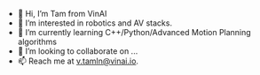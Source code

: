 - 👋 Hi, I’m Tam from VinAI
- 👀 I’m interested in robotics and AV stacks.
- 🌱 I’m currently learning C++/Python/Advanced Motion Planning algorithms
- 💞️ I’m looking to collaborate on ...
- 📫 Reach me at v.tamln@vinai.io.

<!---
v-tamln/v-tamln is a ✨ special ✨ repository because its `README.md` (this file) appears on your GitHub profile.
You can click the Preview link to take a look at your changes.
--->
